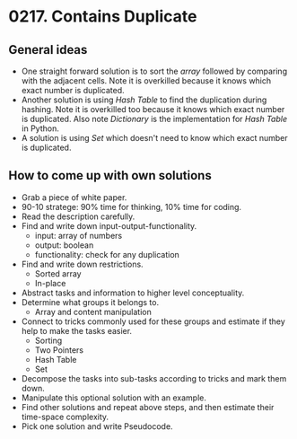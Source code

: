 # 0217. Contains Duplicate 


## General ideas
- One straight forward solution is to sort the *array* followed by comparing with the adjacent cells.
  Note it is overkilled because it knows which exact number is duplicated.
- Another solution is using *Hash Table* to find the duplication during hashing.
  Note it is overkilled too because it knows which exact number is duplicated.
  Also note *Dictionary* is the implementation for *Hash Table* in Python.
- A solution is using *Set* which doesn't need to know which exact number is duplicated.


## How to come up with own solutions
* Grab a piece of white paper.
* 90-10 stratege: 90% time for thinking, 10% time for coding.
* Read the description carefully.
* Find and write down input-output-functionality.
  - input: array of numbers
  - output: boolean
  - functionality: check for any duplication
* Find and write down restrictions.
  - Sorted array
  - In-place
* Abstract tasks and information to higher level conceptuality.
* Determine what groups it belongs to.
  - Array and content manipulation
* Connect to tricks commonly used for these groups and estimate if they help to make the tasks easier.
  - Sorting
  - Two Pointers
  - Hash Table
  - Set
* Decompose the tasks into sub-tasks according to tricks and mark them down.
* Manipulate this optional solution with an example.
* Find other solutions and repeat above steps, and then estimate their time-space complexity.
* Pick one solution and write Pseudocode.

